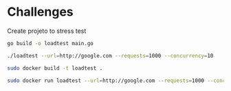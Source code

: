 # Challenges

Create projeto to stress test

```bash
go build -o loadtest main.go
```

```bash
./loadtest --url=http://google.com --requests=1000 --concurrency=10
```

```bash
sudo docker build -t loadtest .
```

```bash
sudo docker run loadtest --url=http://google.com --requests=1000 --concurrency=10
```